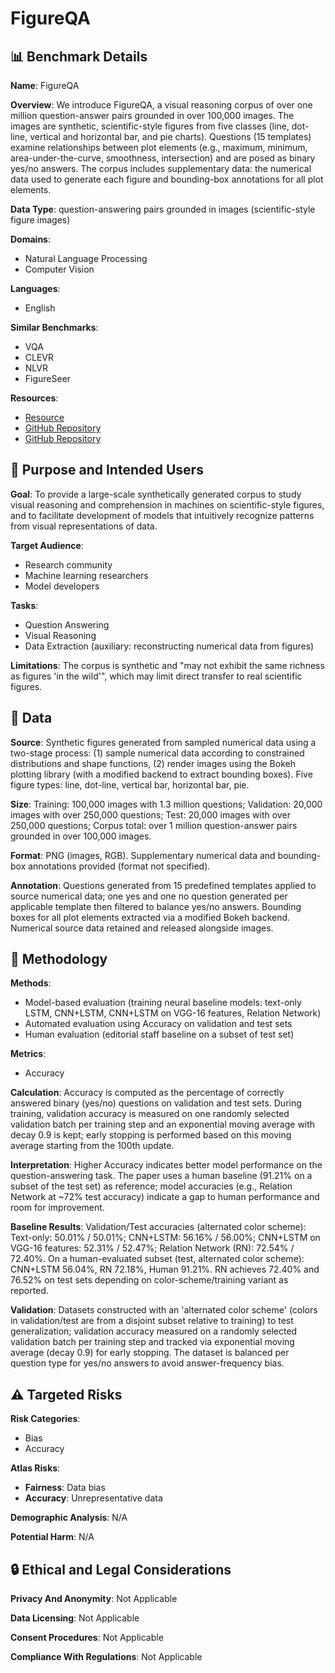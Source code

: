 # FigureQA

## 📊 Benchmark Details

**Name**: FigureQA

**Overview**: We introduce FigureQA, a visual reasoning corpus of over one million question-answer pairs grounded in over 100,000 images. The images are synthetic, scientific-style figures from five classes (line, dot-line, vertical and horizontal bar, and pie charts). Questions (15 templates) examine relationships between plot elements (e.g., maximum, minimum, area-under-the-curve, smoothness, intersection) and are posed as binary yes/no answers. The corpus includes supplementary data: the numerical data used to generate each figure and bounding-box annotations for all plot elements.

**Data Type**: question-answering pairs grounded in images (scientific-style figure images)

**Domains**:
- Natural Language Processing
- Computer Vision

**Languages**:
- English

**Similar Benchmarks**:
- VQA
- CLEVR
- NLVR
- FigureSeer

**Resources**:
- [Resource](https://datasets.maluuba.com/FigureQA)
- [GitHub Repository](https://github.com/Maluuba/FigureQA)
- [GitHub Repository](https://github.com/vmichals/FigureQA-baseline)

## 🎯 Purpose and Intended Users

**Goal**: To provide a large-scale synthetically generated corpus to study visual reasoning and comprehension in machines on scientific-style figures, and to facilitate development of models that intuitively recognize patterns from visual representations of data.

**Target Audience**:
- Research community
- Machine learning researchers
- Model developers

**Tasks**:
- Question Answering
- Visual Reasoning
- Data Extraction (auxiliary: reconstructing numerical data from figures)

**Limitations**: The corpus is synthetic and "may not exhibit the same richness as figures 'in the wild'", which may limit direct transfer to real scientific figures.

## 💾 Data

**Source**: Synthetic figures generated from sampled numerical data using a two-stage process: (1) sample numerical data according to constrained distributions and shape functions, (2) render images using the Bokeh plotting library (with a modified backend to extract bounding boxes). Five figure types: line, dot-line, vertical bar, horizontal bar, pie.

**Size**: Training: 100,000 images with 1.3 million questions; Validation: 20,000 images with over 250,000 questions; Test: 20,000 images with over 250,000 questions; Corpus total: over 1 million question-answer pairs grounded in over 100,000 images.

**Format**: PNG (images, RGB). Supplementary numerical data and bounding-box annotations provided (format not specified).

**Annotation**: Questions generated from 15 predefined templates applied to source numerical data; one yes and one no question generated per applicable template then filtered to balance yes/no answers. Bounding boxes for all plot elements extracted via a modified Bokeh backend. Numerical source data retained and released alongside images.

## 🔬 Methodology

**Methods**:
- Model-based evaluation (training neural baseline models: text-only LSTM, CNN+LSTM, CNN+LSTM on VGG-16 features, Relation Network)
- Automated evaluation using Accuracy on validation and test sets
- Human evaluation (editorial staff baseline on a subset of test set)

**Metrics**:
- Accuracy

**Calculation**: Accuracy is computed as the percentage of correctly answered binary (yes/no) questions on validation and test sets. During training, validation accuracy is measured on one randomly selected validation batch per training step and an exponential moving average with decay 0.9 is kept; early stopping is performed based on this moving average starting from the 100th update.

**Interpretation**: Higher Accuracy indicates better model performance on the question-answering task. The paper uses a human baseline (91.21% on a subset of the test set) as reference; model accuracies (e.g., Relation Network at ~72% test accuracy) indicate a gap to human performance and room for improvement.

**Baseline Results**: Validation/Test accuracies (alternated color scheme): Text-only: 50.01% / 50.01%; CNN+LSTM: 56.16% / 56.00%; CNN+LSTM on VGG-16 features: 52.31% / 52.47%; Relation Network (RN): 72.54% / 72.40%. On a human-evaluated subset (test, alternated color scheme): CNN+LSTM 56.04%, RN 72.18%, Human 91.21%. RN achieves 72.40% and 76.52% on test sets depending on color-scheme/training variant as reported.

**Validation**: Datasets constructed with an 'alternated color scheme' (colors in validation/test are from a disjoint subset relative to training) to test generalization; validation accuracy measured on a randomly selected validation batch per training step and tracked via exponential moving average (decay 0.9) for early stopping. The dataset is balanced per question type for yes/no answers to avoid answer-frequency bias.

## ⚠️ Targeted Risks

**Risk Categories**:
- Bias
- Accuracy

**Atlas Risks**:
- **Fairness**: Data bias
- **Accuracy**: Unrepresentative data

**Demographic Analysis**: N/A

**Potential Harm**: N/A

## 🔒 Ethical and Legal Considerations

**Privacy And Anonymity**: Not Applicable

**Data Licensing**: Not Applicable

**Consent Procedures**: Not Applicable

**Compliance With Regulations**: Not Applicable
